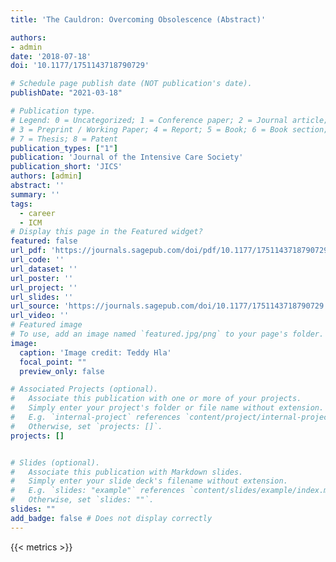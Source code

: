 ```yaml
---
title: 'The Cauldron: Overcoming Obsolescence (Abstract)'

authors:
- admin
date: '2018-07-18'
doi: '10.1177/1751143718790729'

# Schedule page publish date (NOT publication's date).
publishDate: "2021-03-18"

# Publication type.
# Legend: 0 = Uncategorized; 1 = Conference paper; 2 = Journal article;
# 3 = Preprint / Working Paper; 4 = Report; 5 = Book; 6 = Book section;
# 7 = Thesis; 8 = Patent
publication_types: ["1"]
publication: 'Journal of the Intensive Care Society'
publication_short: 'JICS'
authors: [admin]
abstract: ''
summary: ''
tags:
  - career
  - ICM
# Display this page in the Featured widget?
featured: false
url_pdf: 'https://journals.sagepub.com/doi/pdf/10.1177/1751143718790729'
url_code: ''
url_dataset: ''
url_poster: ''
url_project: ''
url_slides: ''
url_source: 'https://journals.sagepub.com/doi/10.1177/1751143718790729'
url_video: ''
# Featured image
# To use, add an image named `featured.jpg/png` to your page's folder. 
image:
  caption: 'Image credit: Teddy Hla'
  focal_point: ""
  preview_only: false

# Associated Projects (optional).
#   Associate this publication with one or more of your projects.
#   Simply enter your project's folder or file name without extension.
#   E.g. `internal-project` references `content/project/internal-project/index.md`.
#   Otherwise, set `projects: []`.
projects: []


# Slides (optional).
#   Associate this publication with Markdown slides.
#   Simply enter your slide deck's filename without extension.
#   E.g. `slides: "example"` references `content/slides/example/index.md`.
#   Otherwise, set `slides: ""`.
slides: ""
add_badge: false # Does not display correctly
---
```


{{< metrics >}}